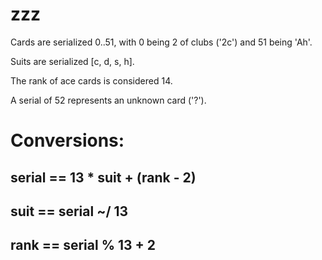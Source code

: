 # zzz

Cards are serialized 0..51, with 0 being 2 of clubs ('2c') and 51 being 'Ah'.

Suits are serialized [c, d, s, h].

The rank of ace cards is considered 14.

A serial of 52 represents an unknown card ('?').

# Conversions:
## serial == 13 * suit + (rank - 2)
## suit == serial ~/ 13
## rank == serial % 13 + 2
